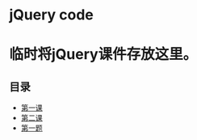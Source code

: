 # jQuery code


# 临时将jQuery课件存放这里。 

## 目录

* [第一课](./class-001.md)
* [第二课](./class-002.md)
* [第一题](http://leix.wang/2016/08/15/mantra-amber/)
